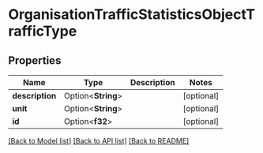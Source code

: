 # OrganisationTrafficStatisticsObjectTrafficType

## Properties

Name | Type | Description | Notes
------------ | ------------- | ------------- | -------------
**description** | Option<**String**> |  | [optional]
**unit** | Option<**String**> |  | [optional]
**id** | Option<**f32**> |  | [optional]

[[Back to Model list]](../README.md#documentation-for-models) [[Back to API list]](../README.md#documentation-for-api-endpoints) [[Back to README]](../README.md)


